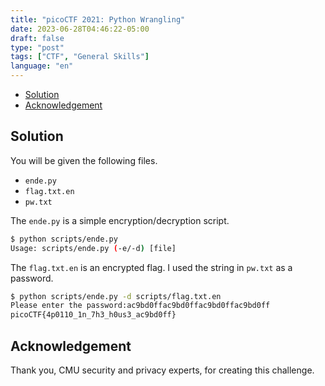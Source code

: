 ```yaml
---
title: "picoCTF 2021: Python Wrangling"
date: 2023-06-28T04:46:22-05:00
draft: false
type: "post"
tags: ["CTF", "General Skills"]
language: "en"
---
```


- [Solution](#solution)
- [Acknowledgement](#acknowledgement)

## Solution

You will be given the following files.

- `ende.py`
- `flag.txt.en`
- `pw.txt`

The `ende.py` is a simple encryption/decryption script.

```sh
$ python scripts/ende.py
Usage: scripts/ende.py (-e/-d) [file]
```

The `flag.txt.en` is an encrypted flag. I used the string in `pw.txt` as a password.

```sh
$ python scripts/ende.py -d scripts/flag.txt.en
Please enter the password:ac9bd0ffac9bd0ffac9bd0ffac9bd0ff
picoCTF{4p0110_1n_7h3_h0us3_ac9bd0ff}
```

## Acknowledgement

Thank you, CMU security and privacy experts, for creating this challenge.
